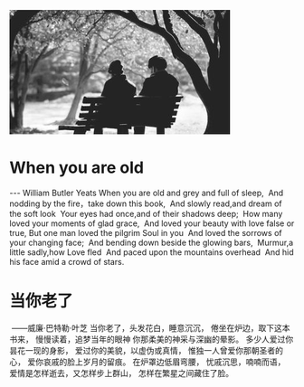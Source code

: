 ![](%E5%BD%93%E4%BD%A0%E8%80%81%E4%BA%86.jpg)
# When you are old 				
--- William Butler Yeats
When you are old and grey and full of sleep, 
And nodding by the fire，take down this book, 
And slowly read,and dream of the soft look 
Your eyes had once,and of their shadows deep; 
How many loved your moments of glad grace, 
And loved your beauty with love false or true,
But one man loved the pilgrim Soul in you 
And loved the sorrows of your changing face; 
And bending down beside the glowing bars, 
Murmur,a little sadly,how Love fled 
And paced upon the mountains overhead 
And hid his face amid a crowd of stars. 

# 当你老了
 ——威廉·巴特勒·叶芝
当你老了，头发花白，睡意沉沉，
倦坐在炉边，取下这本书来，
慢慢读着，追梦当年的眼神
你那柔美的神采与深幽的晕影。
多少人爱过你昙花一现的身影，
爱过你的美貌，以虚伪或真情，
惟独一人曾爱你那朝圣者的心，
爱你哀戚的脸上岁月的留痕。
在炉罩边低眉弯腰，
忧戚沉思，喃喃而语，
爱情是怎样逝去，又怎样步上群山，
怎样在繁星之间藏住了脸。
